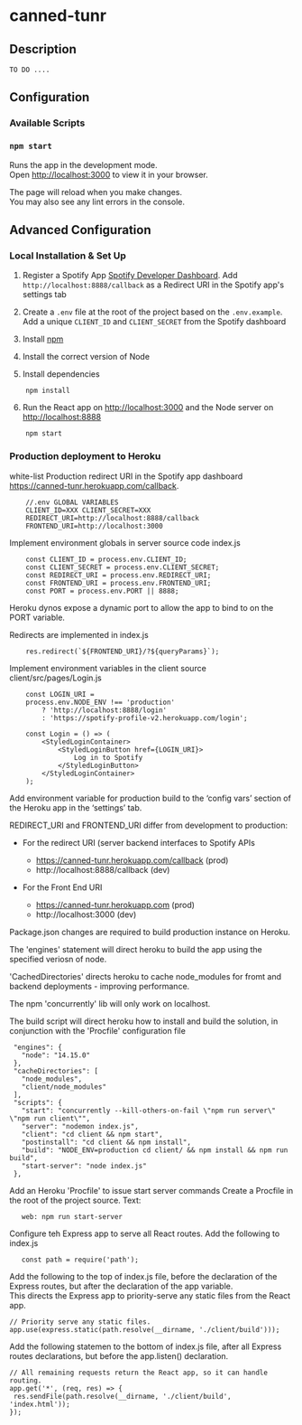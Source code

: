 # canned-tunr


## Description

    TO DO .... 



## Configuration

### Available Scripts


### `npm start`

Runs the app in the development mode.\
Open [http://localhost:3000](http://localhost:3000) to view it in your browser.

The page will reload when you make changes.\
You may also see any lint errors in the console.



## Advanced Configuration


### Local Installation & Set Up

1. Register a  Spotify App  [Spotify Developer Dashboard](https://developer.spotify.com/dashboard/). Add `http://localhost:8888/callback` as a Redirect URI in the Spotify app's settings tab

2. Create a `.env` file at the root of the project based on  the `.env.example`.  
   Add a unique `CLIENT_ID` and `CLIENT_SECRET` from the Spotify dashboard

3. Install [npm](https://www.npmjs.com/) 

4. Install the correct version of Node

5. Install dependencies

```shell
    npm install
```

6. Run the React app on <http://localhost:3000> and the Node server on <http://localhost:8888>

```shell
    npm start
```

### Production deployment to Heroku

white-list Production redirect URI in the Spotify app dashboard  https://canned-tunr.herokuapp.com/callback.

```shell
    //.env GLOBAL VARIABLES 
    CLIENT_ID=XXX CLIENT_SECRET=XXX 
    REDIRECT_URI=http://localhost:8888/callback 
    FRONTEND_URI=http://localhost:3000
```

Implement environment globals in server source code index.js 

```shell
    const CLIENT_ID = process.env.CLIENT_ID; 
    const CLIENT_SECRET = process.env.CLIENT_SECRET; 
    const REDIRECT_URI = process.env.REDIRECT_URI; 
    const FRONTEND_URI = process.env.FRONTEND_URI; 
    const PORT = process.env.PORT || 8888;
```
Heroku dynos expose a dynamic port to allow the app to bind to on the PORT variable. 

Redirects are implemented in index.js 

```shell
    res.redirect(`${FRONTEND_URI}/?${queryParams}`);
```

Implement environment variables in the client source  client/src/pages/Login.js

```shell
    const LOGIN_URI =
    process.env.NODE_ENV !== 'production'
        ? 'http://localhost:8888/login'
        : 'https://spotify-profile-v2.herokuapp.com/login';

    const Login = () => (
        <StyledLoginContainer>
            <StyledLoginButton href={LOGIN_URI}>
                Log in to Spotify
            </StyledLoginButton>
        </StyledLoginContainer>
    );
 ```
Add environment variable for production build to the ‘config vars’ section of the Heroku app in the ‘settings’ tab.

REDIRECT_URI and FRONTEND_URI  differ from development to production:

- For the redirect URI (server backend interfaces to Spotify APIs
    - https://canned-tunr.herokuapp.com/callback  (prod)
    - http://localhost:8888/callback (dev)


- For the Front End URI 
    - https://canned-tunr.herokuapp.com (prod)
    - http://localhost:3000 (dev)


Package.json changes are required to build production instance on Heroku. 

The 'engines' statement will direct heroku to build the app using the specified veriosn of node.

'CachedDirectories' directs heroku to cache node_modules for fromt and backend deployments  - improving performance.

The npm 'concurrently' lib will only work on localhost. 

The build script will direct heroku how to install and build the solution, in conjunction with the 'Procfile' configuration file 

 ```shell
  "engines": {
    "node": "14.15.0"
  },
  "cacheDirectories": [
    "node_modules",
    "client/node_modules"
  ],
  "scripts": {
    "start": "concurrently --kill-others-on-fail \"npm run server\" \"npm run client\"",
    "server": "nodemon index.js",
    "client": "cd client && npm start",
    "postinstall": "cd client && npm install",
    "build": "NODE_ENV=production cd client/ && npm install && npm run build",
    "start-server": "node index.js"
  }, 
 ```

Add an Heroku 'Procfile' to issue start server commands 
Create a  Procfile in the root of the project source.
Text: 
 ```shell
    web: npm run start-server
 ```

Configure teh Express app to serve all React  routes.
Add the following to index.js 

 ```shell
    const path = require('path');
 ```

Add the following to the top of index.js file, before the declaration of the  Express routes, but after the declaration of the app variable.  
This directs the Express app to priority-serve any static files from the React app.

 ```shell
// Priority serve any static files.
app.use(express.static(path.resolve(__dirname, './client/build')));
 ```

Add the following statemen to the bottom of index.js file, after all Express routes declarations, but before the app.listen() declaration.

 ```shell
// All remaining requests return the React app, so it can handle routing.
app.get('*', (req, res) => {
  res.sendFile(path.resolve(__dirname, './client/build', 'index.html'));
});
 ```